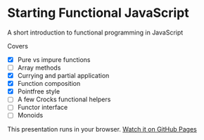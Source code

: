 # Starting Functional JavaScript
A short introduction to functional programming in JavaScript

Covers

- [x] Pure vs impure functions
- [ ] Array methods
- [x] Currying and partial application
- [x] Function composition
- [x] Pointfree style
- [ ] A few Crocks functional helpers
- [ ] Functor interface
- [ ] Monoids

This presentation runs in your browser. [Watch it on GitHub Pages](https://bennypowers.github.io/starting-functional-javascript)
